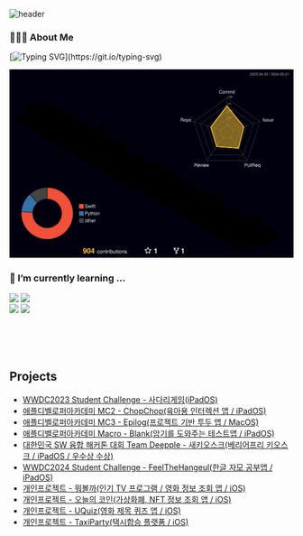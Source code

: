 <div align="left">

![header](https://capsule-render.vercel.app/api?type=venom&height=300&color=gradient&text=👋%20Hi%20,%20I'm%20greed.&section=header&reversal=false&textBg=false&fontColor=FFFFFF&animation=fadeIn)
### 👨🏻‍💻  About Me
[![Typing SVG](https://readme-typing-svg.demolab.com?font=Fira+Code&pause=1000&random=false&width=435&lines=%EA%B8%B0%ED%9A%8D%2C+%EA%B0%9C%EB%B0%9C%2C+%EB%94%94%EC%9E%90%EC%9D%B8+%EB%AA%A8%EB%91%90+%EB%8B%A4+%EC%9A%95%EC%8B%AC%EB%82%B4%EB%8A%94+%EA%B7%B8%EB%A6%AC%EB%93%9C%EC%9E%85%EB%8B%88%EB%8B%A4!)](https://git.io/typing-svg)
</div>

![](./profile-3d-contrib/profile-night-rainbow.svg)

<div align=left> 

### 🌱 I’m currently learning ...
<img src="https://img.shields.io/badge/swift-F05138?style=flat&logo=swift&logoColor=white">
<img src="https://img.shields.io/badge/SwiftUI-0D0D0D?style=flat&logo=swift&logoColor=white&color=.blue"/>
  <br>
<img src="https://img.shields.io/badge/github-181717?style=flat&logo=github&logoColor=white">
<img src="https://img.shields.io/badge/git-F05032?style=flat&logo=git&logoColor=white">    
</br> 
 
</div>

<br>
</br>

<br>
</br>

<div align=left>
 
## Projects     
 - <a href="https://github.com/Greeddk/WWDC2023">WWDC2023 Student Challenge - 사다리게임(iPadOS)</a>
 - <a href="https://github.com/MC2-Team7">애플디벨로퍼아카데미 MC2 - ChopChop(육아용 인터렉션 앱 / iPadOS)</a>
 - <a href="https://github.com/Greeddk/MC3-Team11-Naughtya/tree/main">애플디벨로퍼아카데미 MC3 - Epilog(프로젝트 기반 투두 앱 / MacOS)</a>
 - <a href="https://github.com/Greeddk/Blank">애플디벨로퍼아카데미 Macro - Blank(암기를 도와주는 테스트앱 / iPadOS)</a>
 - <a href="https://github.com/Deepple-ADA/SaE.KIOSK">대한민국 SW 융합 해커톤 대회 Team Deepple - 새키오스크(베리어프리 키오스크 / iPadOS / 우수상 수상)</a>
 - <a href="https://github.com/Greeddk/WWDC24">WWDC2024 Student Challenge - FeelTheHangeul(한글 자모 공부앱 /  iPadOS)</a>
 - <a href="https://github.com/Greeddk/WhattoWatch">개인프로젝트 - 뭐볼까(인기 TV 프로그램 / 영화 정보 조회 앱 / iOS)</a>
 - <a href="https://github.com/Greeddk/TodayCoin">개인프로젝트 - 오늘의 코인(가상화폐, NFT 정보 조회 앱 / iOS)</a>
 - <a href="https://github.com/Greeddk/UQuiz">개인프로젝트 - UQuiz(영화 제목 퀴즈 앱 / iOS)</a>
 - <a href="https://github.com/Greeddk/TaxiParty">개인프로젝트 - TaxiParty(택시합승 플랫폼 / iOS)</a>
 

 
 </div>
  
